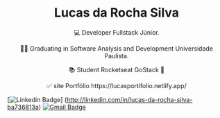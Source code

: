 <h1 align="center"> Lucas da Rocha Silva </h1>

<p align="center"> 💻 Developer Fullstack Júnior.</p>

<p align="center"> 👨‍🎓 Graduating in Software Analysis and Development Universidade Paulista. </p>

<p align="center"> 📚 Student Rocketseat GoStack 🚀 </p>

<p align="center"> ✅ site Portfólio https://lucasportifolio.netlify.app/  </p>

 [![Linkedin Badge](https://img.shields.io/badge/-Lucas-blue?style=flat-square&logo=Linkedin&logoColor=white&link=http://linkedin.com/in/lucas-da-rocha-silva-ba736813a)] (http://linkedin.com/in/lucas-da-rocha-silva-ba736813a)
 [![Gmail Badge](https://img.shields.io/badge/-rochasilva524@gmail.com-c14438?style=flat-square&logo=Gmail&logoColor=white&link=mailto:rochasilva524@gmail.com)](mailto:rochasilva524@gmail.com)
 











